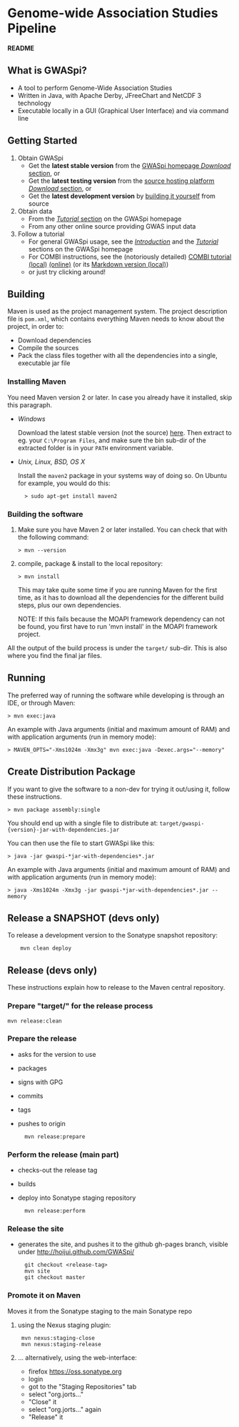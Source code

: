 # Genome-wide Association Studies Pipeline

__README__


## What is GWASpi?

* A tool to perform Genome-Wide Association Studies
* Written in Java, with Apache Derby, JFreeChart and NetCDF 3 technology
* Executable locally in a GUI (Graphical User Interface) and via command line


## Getting Started

1. Obtain GWASpi
	* Get the __latest stable version__ from the [GWASpi homepage _Download_ section](http://www.gwaspi.org/?page_id=182), or
	* Get the __latest testing version__ from the [source hosting platform _Download_ section](https://bitbucket.org/gwas_combi/gwaspi/downloads), or
	* Get the __latest development version__ by [building it yourself](#building) from source
2. Obtain data
	* From the [_Tutorial_ section](http://www.gwaspi.org/?page_id=226) on the GWASpi homepage
	* From any other online source providing GWAS input data
3. Follow a tutorial
	* For general GWASpi usage, see the [_Introduction_](http://www.gwaspi.org/?page_id=213)
		and the [_Tutorial_](http://www.gwaspi.org/?page_id=226) sections on the GWASpi homepage
	* For COMBI instructions, see the (notoriously detailed) [COMBI tutorial (local)](TUTORIAL.COMBI.html)
		[(online)](https://bitbucket.org/gwas_combi/gwaspi/src/develop/src/main/resources/doc/TUTORIAL.COMBI.markdown)
		(or its [Markdown version (local)](src/main/resources/doc/TUTORIAL.COMBI.md))
	* or just try clicking around!


## Building

Maven is used as the project management system.
The project description file is `pom.xml`,
which contains everything Maven needs to know about the project, in order to:

* Download dependencies
* Compile the sources
* Pack the class files together with all the dependencies into a single,
  executable jar file

### Installing Maven

You need Maven version 2 or later.
In case you already have it installed, skip this paragraph.

* _Windows_

	Download the latest stable version (not the source)
	[here](http://maven.apache.org/download.html).
	Then extract to eg. your `C:\Program Files`,
	and make sure the bin sub-dir of the extracted folder is in your `PATH`
	environment variable.

* _Unix, Linux, BSD, OS X_

	Install the `maven2` package in your systems way of doing so.
	On Ubuntu for example, you would do this:

		> sudo apt-get install maven2

### Building the software

1.	Make sure you have Maven 2 or later installed.
	You can check that with the following command:

		> mvn --version

2.	compile, package & install to the local repository:

		> mvn install

	This may take quite some time if you are running Maven for the first time,
	as it has to download all the dependencies for the different build steps,
	plus our own dependencies.

	NOTE: If this fails because the MOAPI framework dependency can not be found,
	you first have to run 'mvn install' in the MOAPI framework project.

All the output of the build process is under the `target/` sub-dir.
This is also where you find the final jar files.


## Running

The preferred way of running the software while developing is through an IDE,
or through Maven:

	> mvn exec:java

An example with Java arguments (initial and maximum amount of RAM)
and with application arguments (run in memory mode):

	> MAVEN_OPTS="-Xms1024m -Xmx3g" mvn exec:java -Dexec.args="--memory"


## Create Distribution Package

If you want to give the software to a non-dev for trying it out/using it,
follow these instructions.

	> mvn package assembly:single

You should end up with a single file to distribute at:
`target/gwaspi-{version}-jar-with-dependencies.jar`

You can then use the file to start GWASpi like this:

	> java -jar gwaspi-*jar-with-dependencies*.jar

An example with Java arguments (initial and maximum amount of RAM)
and with application arguments (run in memory mode):

	> java -Xms1024m -Xmx3g -jar gwaspi-*jar-with-dependencies*.jar --memory


## Release a SNAPSHOT (devs only)

To release a development version to the Sonatype snapshot repository:

		mvn clean deploy


## Release (devs only)

These instructions explain how to release to the Maven central repository.

### Prepare "target/" for the release process

	mvn release:clean

### Prepare the release
* asks for the version to use
* packages
* signs with GPG
* commits
* tags
* pushes to origin

		mvn release:prepare

### Perform the release (main part)
* checks-out the release tag
* builds
* deploy into Sonatype staging repository

		mvn release:perform

### Release the site
* generates the site, and pushes it to the github gh-pages branch,
  visible under http://hoijui.github.com/GWASpi/

		git checkout <release-tag>
		mvn site
		git checkout master

### Promote it on Maven
Moves it from the Sonatype staging to the main Sonatype repo

1. using the Nexus staging plugin:

		mvn nexus:staging-close
		mvn nexus:staging-release

2. ... alternatively, using the web-interface:
	* firefox https://oss.sonatype.org
	* login
	* got to the "Staging Repositories" tab
	* select "org.jorts..."
	* "Close" it
	* select "org.jorts..." again
	* "Release" it

